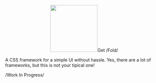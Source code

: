 <p align=center><img src="https://github.com/half-real-SCRACX/Fold/blob/main/Resources/fold-logo-small.png" width="150">Get /Fold/</p>
A CSS framework for a simple UI without hassle. Yes, there are a lot of frameworks, but this is not your tipical one!

 /Work In Progress/
